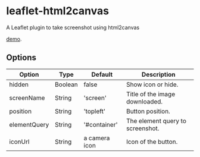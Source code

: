 # leaflet-html2canvas
A Leaflet plugin to take screenshot using html2canvas

[demo](https://ptma.github.io/Leaflet.Legend/examples/index.html).

## Options
| Option | Type | Default | Description |
|--------|------|---------|-------------|
| hidden | Boolean | false | Show icon or hide. |
| screenName | String | 'screen' | Title of the image downloaded. |
| position | String | 'topleft' | Button position. |
| elementQuery | String | '#container' | The element query to screenshot. |
| iconUrl | String | a camera icon | Icon of the button. |
